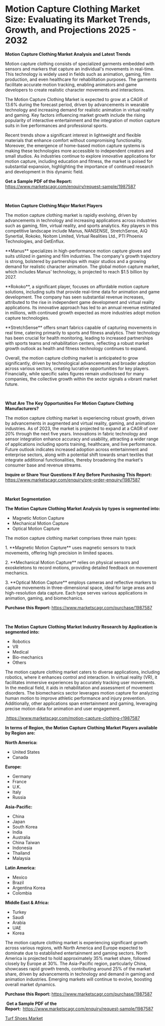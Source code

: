<p><h1>Motion Capture Clothing Market Size: Evaluating its Market Trends, Growth, and Projections 2025 - 2032</h1></p><p><strong>Motion Capture Clothing Market Analysis and Latest Trends</strong></p>
<p><p>Motion capture clothing consists of specialized garments embedded with sensors and markers that capture an individual's movements in real-time. This technology is widely used in fields such as animation, gaming, film production, and even healthcare for rehabilitation purposes. The garments facilitate accurate motion tracking, enabling animators and game developers to create realistic character movements and interactions.</p><p>The Motion Capture Clothing Market is expected to grow at a CAGR of 13.6% during the forecast period, driven by advancements in wearable technology and increasing demand for realistic animation in virtual reality and gaming. Key factors influencing market growth include the rising popularity of interactive entertainment and the integration of motion capture suits in live performances and professional sports. </p><p>Recent trends show a significant interest in lightweight and flexible materials that enhance comfort without compromising functionality. Moreover, the emergence of home-based motion capture systems is making these technologies more accessible to independent creators and small studios. As industries continue to explore innovative applications for motion capture, including education and fitness, the market is poised for substantial expansion, highlighting the importance of continued research and development in this dynamic field.</p></p>
<p><strong>Get a Sample PDF of the Report:&nbsp;</strong> <a href="https://www.marketscagr.com/enquiry/request-sample/1987587?utm_campaign=3224&utm_medium=2&utm_source=Github&utm_content=ia&utm_term=05042025&utm_id=motion-capture-clothing">https://www.marketscagr.com/enquiry/request-sample/1987587</a></p>
<p>&nbsp;</p>
<p><strong>Motion Capture Clothing Major Market Players</strong></p>
<p><p>The motion capture clothing market is rapidly evolving, driven by advancements in technology and increasing applications across industries such as gaming, film, virtual reality, and sports analytics. Key players in this competitive landscape include Manus, NANSENSE, StretchSense, AiQ Synertial, Rokoko, Noitom Limited, Virtual Realities Ltd., PTI Phoenix Technologies, and GetEnflux.</p><p>**Manus** specializes in high-performance motion capture gloves and suits utilized in gaming and film industries. The company's growth trajectory is strong, bolstered by partnerships with major studios and a growing demand for realistic character animation. The global motion capture market, which includes Manus’ technology, is projected to reach $1.5 billion by 2027.</p><p>**Rokoko**, a significant player, focuses on affordable motion capture solutions, including suits that provide real-time data for animation and game development. The company has seen substantial revenue increases, attributed to the rise in independent game development and virtual reality applications. Its innovative approach has led to an annual revenue estimated in millions, with continued growth expected as more industries adopt motion capture technologies.</p><p>**StretchSense** offers smart fabrics capable of capturing movements in real time, catering primarily to sports and fitness analytics. Their technology has been crucial for health monitoring, leading to increased partnerships with sports teams and rehabilitation centers, reflecting a robust market growth outlook as health and fitness technology continues to expand.</p><p>Overall, the motion capture clothing market is anticipated to grow significantly, driven by technological advancements and broader adoption across various sectors, creating lucrative opportunities for key players. Financially, while specific sales figures remain undisclosed for many companies, the collective growth within the sector signals a vibrant market future.</p></p>
<p>&nbsp;</p>
<p><strong>What Are The Key Opportunities For Motion Capture Clothing Manufacturers?</strong></p>
<p><p>The motion capture clothing market is experiencing robust growth, driven by advancements in augmented and virtual reality, gaming, and animation industries. As of 2023, the market is projected to expand at a CAGR of over 20% through the next five years. Innovations in fabric technology and sensor integration enhance accuracy and usability, attracting a wider range of applications including sports training, healthcare, and live performance. Future outlook indicates increased adoption across entertainment and enterprise sectors, along with a potential shift towards smart textiles that integrate additional functionalities, thereby broadening the market's consumer base and revenue streams.</p></p>
<p><strong>Inquire or Share Your Questions If Any Before Purchasing This Report:</strong> <a href="https://www.marketscagr.com/enquiry/pre-order-enquiry/1987587?utm_campaign=3224&utm_medium=2&utm_source=Github&utm_content=ia&utm_term=05042025&utm_id=motion-capture-clothing">https://www.marketscagr.com/enquiry/pre-order-enquiry/1987587</a></p>
<p>&nbsp;</p>
<p><strong>Market Segmentation</strong></p>
<p><strong>The Motion Capture Clothing Market Analysis by types is segmented into:</strong></p>
<p><ul><li>Magnetic Motion Capture</li><li>Mechanical Motion Capture</li><li>Optical Motion Capture</li></ul></p>
<p><p>The motion capture clothing market comprises three main types: </p><p>1. **Magnetic Motion Capture** uses magnetic sensors to track movements, offering high precision in limited spaces.</p><p>   </p><p>2. **Mechanical Motion Capture** relies on physical sensors and exoskeletons to record motions, providing detailed feedback on movement mechanics.</p><p>3. **Optical Motion Capture** employs cameras and reflective markers to capture movements in three-dimensional space, ideal for large areas and high-resolution data capture. Each type serves various applications in animation, gaming, and biomechanics.</p></p>
<p><strong>Purchase this Report:&nbsp;</strong><a href="https://www.marketscagr.com/purchase/1987587?utm_campaign=3224&utm_medium=2&utm_source=Github&utm_content=ia&utm_term=05042025&utm_id=motion-capture-clothing">https://www.marketscagr.com/purchase/1987587</a></p>
<p>&nbsp;</p>
<p><strong>The Motion Capture Clothing Market Industry Research by Application is segmented into:</strong></p>
<p><ul><li>Robotics</li><li>VR</li><li>Medical</li><li>Bio-mechanics</li><li>Others</li></ul></p>
<p><p>The motion capture clothing market caters to diverse applications, including robotics, where it enhances control and interaction. In virtual reality (VR), it facilitates immersive experiences by accurately tracking user movements. In the medical field, it aids in rehabilitation and assessment of movement disorders. The biomechanics sector leverages motion capture for analyzing human motion to improve athletic performance and injury prevention. Additionally, other applications span entertainment and gaming, leveraging precise motion data for animation and user engagement.</p></p>
<p><a href="https://www.marketscagr.com/motion-capture-clothing-r1987587?utm_campaign=3224&utm_medium=2&utm_source=Github&utm_content=ia&utm_term=05042025&utm_id=motion-capture-clothing">&nbsp;https://www.marketscagr.com/motion-capture-clothing-r1987587</a></p>
<p><strong>In terms of Region, the Motion Capture Clothing Market Players available by Region are:</strong></p>
<p>
    <p> <strong> North America: </strong>
        <ul>
            <li>United States</li>
            <li>Canada</li>
        </ul>
        </p> 
    <p> <strong> Europe: </strong>
        <ul>
            <li>Germany</li>
            <li>France</li>
            <li>U.K.</li>
            <li>Italy</li>
            <li>Russia</li>
        </ul>
        </p> 
    <p> <strong> Asia-Pacific: </strong>
        <ul>
            <li>China</li>
            <li>Japan</li>
            <li>South Korea</li>
            <li>India</li>
            <li>Australia</li>
            <li>China Taiwan</li>
            <li>Indonesia</li>
            <li>Thailand</li>
            <li>Malaysia</li>
        </ul>
        </p> 
    <p> <strong> Latin America: </strong>
        <ul>
            <li>Mexico</li>
            <li>Brazil</li>
            <li>Argentina Korea</li>
            <li>Colombia</li>
        </ul>
        </p> 
    <p> <strong> Middle East & Africa: </strong>
        <ul>
            <li>Turkey</li>
            <li>Saudi</li>
            <li>Arabia</li>
            <li>UAE</li>
            <li>Korea</li>
        </ul>
    </p>
    </p>
<p><p>The motion capture clothing market is experiencing significant growth across various regions, with North America and Europe expected to dominate due to established entertainment and gaming sectors. North America is projected to hold approximately 35% market share, followed closely by Europe at 30%. The Asia-Pacific region, particularly China, showcases rapid growth trends, contributing around 25% of the market share, driven by advancements in technology and demand in gaming and animation industries. Emerging markets will continue to evolve, boosting overall market dynamics.</p></p>
<p><strong>Purchase this Report: </strong><a href="https://www.marketscagr.com/purchase/1987587?utm_campaign=3224&utm_medium=2&utm_source=Github&utm_content=ia&utm_term=05042025&utm_id=motion-capture-clothing">https://www.marketscagr.com/purchase/1987587</a></p>
<p>&nbsp;<strong>Get a Sample PDF of the Report:&nbsp;&nbsp;</strong><a href="https://www.marketscagr.com/enquiry/request-sample/1987587?utm_campaign=3224&utm_medium=2&utm_source=Github&utm_content=ia&utm_term=05042025&utm_id=motion-capture-clothing">https://www.marketscagr.com/enquiry/request-sample/1987587</a></p>
<p><strong></strong></p>
<p><p><a href="https://github.com/vigoseiler/Market-Research-Report-List-1/blob/main/turf-shoes-market.md?utm_campaign=3224&utm_medium=2&utm_source=Github&utm_content=ia&utm_term=05042025&utm_id=motion-capture-clothing">Turf Shoes Market</a></p></p>